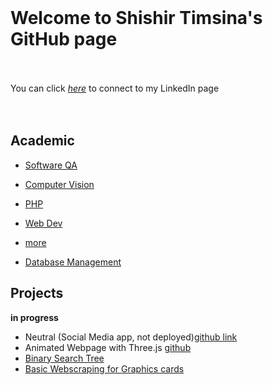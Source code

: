 <br>

# **Welcome to Shishir Timsina's GitHub page** <br><br>
You can click *[here][1]* to connect to my LinkedIn page<br><br>
<br>


## **Academic**

  * [Software QA](https://github.com/sht99/Software-QA)
  
  * [Computer Vision](https://github.com/sht99/cs1674)
  * [PHP](http://sht99.infinityfreeapp.com/cs334/lab9/main.php)
  
  * [Web Dev](https://github.com/sht99/PHP)
  * [more](https://github.com/sht99/webDev)
  * [Database Management](https://github.com/sht99/DatabaseManagement/tree/main)
  
## **Projects**

**in progress**

* Neutral (Social Media app, not deployed)[github link](https://github.com/sht99/TeamNeutral)
* Animated Webpage with Three.js [github](https://github.com/sht99/Portfolio/tree/master)
* [Binary Search Tree](https://github.com/sht99/BinarySearchTree)
* [Basic Webscraping for Graphics cards](https://github.com/sht99/Webscraping2)


[1]: <https://www.linkedin.com/in/shishir-timsina-03466018a>
